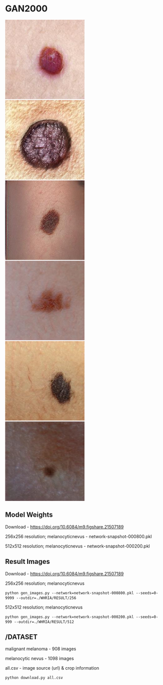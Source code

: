 # GAN2000

![img](https://github.com/whria78/gan2000/blob/main/SAMPLES/256/seed0000.jpg?raw=true)
![img](https://github.com/whria78/gan2000/blob/main/SAMPLES/256/seed0001.jpg?raw=true)
![img](https://github.com/whria78/gan2000/blob/main/SAMPLES/256/seed0002.jpg?raw=true)
![img](https://github.com/whria78/gan2000/blob/main/SAMPLES/256/seed0003.jpg?raw=true)
![img](https://github.com/whria78/gan2000/blob/main/SAMPLES/256/seed0004.jpg?raw=true)
![img](https://github.com/whria78/gan2000/blob/main/SAMPLES/256/seed0005.jpg?raw=true)

 
## Model Weights

Download - https://doi.org/10.6084/m9.figshare.21507189

256x256 resolution; melanocyticnevus - network-snapshot-000800.pkl

512x512 resolution; melanocyticnevus - network-snapshot-000200.pkl


## Result Images

Download - https://doi.org/10.6084/m9.figshare.21507189

256x256 resolution; melanocyticnevus

<pre><code>python gen_images.py --network=network-snapshot-000800.pkl --seeds=0-9999 --outdir=./WHRIA/RESULT/256
</code></pre>

512x512 resolution; melanocyticnevus

<pre><code>python gen_images.py --network=network-snapshot-000200.pkl --seeds=0-999 --outdir=./WHRIA/RESULT/512
</code></pre>

## /DATASET

malignant melanoma - 908 images

melanocytic nevus - 1098 images


all.csv - image source (url) & crop information

<pre><code>python download.py all.csv
</code></pre>

